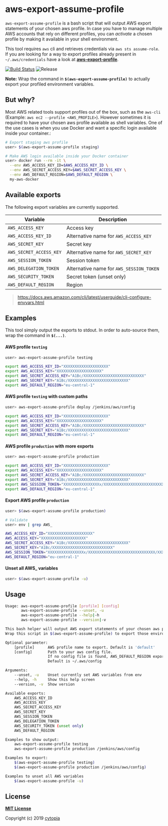 # aws-export-assume-profile

`aws-export-assume-profile` is a bash script that will output AWS export statements of your chosen aws profile. In case you have to manage multiple AWS accounts that rely on different profiles, you can *activate* a chosen profile by making it available in your shell environment.

This tool requires `aws` cli and retrieves credentials via `aws sts assume-role`. If you are looking for a way to export profiles already present in `~/.aws/credentials` have a look at **[aws-export-profile](https://github.com/cytopia/aws-export-profile)**.

[![Build Status](https://travis-ci.org/cytopia/aws-export-assume-profile.svg?branch=master)](https://travis-ci.org/cytopia/aws-export-assume-profile)
![Release](https://img.shields.io/github/release/cytopia/aws-export-assume-profile.svg)

**Note:** Wrap the command in **`$(aws-export-assume-profile)`** to actually export your profiled environment variables.


## But why?

Most AWS related tools support profiles out of the box, such as the `aws-cli` (Example: `aws ec2 --profile <AWS_PROFILE>`). However sometimes it is required to have your chosen aws profile available as shell variables. One of the use cases is when you use Docker and want a specific login available inside your container.:
```bash
# Export staging aws profile
user> $(aws-export-assume-profile staging)

# Make AWS login available inside your Docker container
user> docker run --rm -it \
  --env AWS_ACCESS_KEY_ID=$AWS_ACCESS_KEY_ID \
  --env AWS_SECRET_ACCESS_KEY=$AWS_SECRET_ACCESS_KEY \
  --env AWS_DEFAULT_REGION=$AWS_DEFAULT_REGION \
  my-aws-docker
```


## Available exports

The following export variables are currently supported.

| Variable               | Description |
|------------------------|-------------|
| `AWS_ACCESS_KEY`       | Access key  |
| `AWS_ACCESS_KEY_ID`    | Alternative name for `AWS_ACCESS_KEY`|
| `AWS_SECRET_KEY`       | Secret key  |
| `AWS_SECRET_ACCESS_KEY`| Alternative name for `AWS_SECRET_KEY`|
| `AWS_SESSION_TOKEN`    | Session token |
| `AWS_DELEGATION_TOKEN` | Alternative name for `AWS_SESSION_TOKEN` |
| `AWS_SECURITY_TOKEN`   | Secret token (unset only) |
| `AWS_DEFAULT_REGION`   | Region |

> https://docs.aws.amazon.com/cli/latest/userguide/cli-configure-envvars.html


## Examples

This tool simply output the exports to stdout. In order to auto-source them, wrap the command in **`$(...)`**.

#### AWS profile `testing`

```bash
user> aws-export-assume-profile testing

export AWS_ACCESS_KEY_ID="XXXXXXXXXXXXXXXXXXXX"
export AWS_ACCESS_KEY="XXXXXXXXXXXXXXXXXXXX"
export AWS_SECRET_ACCESS_KEY="A1Bc/XXXXXXXXXXXXXXXXXXXXXXXXXXX"
export AWS_SECRET_KEY="A1Bc/XXXXXXXXXXXXXXXXXXXXXXXXXXX"
export AWS_DEFAULT_REGION="eu-central-1"
```

#### AWS profile `testing` with custom paths

```bash
user> aws-export-assume-profile deploy /jenkins/aws/config

export AWS_ACCESS_KEY_ID="XXXXXXXXXXXXXXXXXXXX"
export AWS_ACCESS_KEY="XXXXXXXXXXXXXXXXXXXX"
export AWS_SECRET_ACCESS_KEY="A1Bc/XXXXXXXXXXXXXXXXXXXXXXXXXXX"
export AWS_SECRET_KEY="A1Bc/XXXXXXXXXXXXXXXXXXXXXXXXXXX"
export AWS_DEFAULT_REGION="eu-central-1"
```

#### AWS profile `production` with more exports
```bash
user> aws-export-assume-profile production

export AWS_ACCESS_KEY_ID="XXXXXXXXXXXXXXXXXXXX"
export AWS_ACCESS_KEY="XXXXXXXXXXXXXXXXXXXX"
export AWS_SECRET_ACCESS_KEY="A1Bc/XXXXXXXXXXXXXXXXXXXXXXXXXXX"
export AWS_SECRET_KEY="A1Bc/XXXXXXXXXXXXXXXXXXXXXXXXXXX"
export AWS_SESSION_TOKEN="XXXXXXXXXXXXXXXXx/XXXXXXXXXXXXXXXXXXXXXXXXXXXXXX/XXXXXXXXXXXXXXXXXXXXXXXX/XXXXXXXXXXXXXXXXXXX/XXXXXXXXXXXX="
export AWS_DEFAULT_REGION="eu-central-1"
```

#### Export AWS profile `production`
```bash
user> $(aws-export-assume-profile production)

# Validate
user> env | grep AWS_

AWS_ACCESS_KEY_ID="XXXXXXXXXXXXXXXXXXXX"
AWS_ACCESS_KEY="XXXXXXXXXXXXXXXXXXXX"
AWS_SECRET_ACCESS_KEY="A1Bc/XXXXXXXXXXXXXXXXXXXXXXXXXXX"
AWS_SECRET_KEY="A1Bc/XXXXXXXXXXXXXXXXXXXXXXXXXXX"
AWS_SESSION_TOKEN="XXXXXXXXXXXXXXXXx/XXXXXXXXXXXXXXXXXXXXXXXXXXXXXX/XXXXXXXXXXXXXXXXXXXXXXXX/XXXXXXXXXXXXXXXXXXX/XXXXXXXXXXXX="
AWS_DEFAULT_REGION="eu-central-1"
```

#### Unset all AWS_ variables
```bash
user> $(aws-export-assume-profile -u)
```


## Usage

```bash
Usage: aws-export-assume-profile [profile] [config]
       aws-export-assume-profile --unset, -u
       aws-export-assume-profile --help|-h
       aws-export-assume-profile --version|-v

This bash helper will output AWS export statements of your chosen aws profile.
Wrap this script in $(aws-export-assume-profile) to export those environment variables.

Optional parameter:
    [profile]      AWS profile name to export. Default is 'default'
    [config]       Path to your aws config file.
                   If no config file is found, AWS_DEFAULT_REGION export will not be available.
                   Default is ~/.aws/config

Arguments:
    --unset, -u    Unset currently set AWS variables from env
    --help, -h     Show this help screen
    --version, -v  Show version

Available exports:
    AWS_ACCESS_KEY_ID
    AWS_ACCESS_KEY
    AWS_SECRET_ACCESS_KEY
    AWS_SECRET_KEY
    AWS_SESSION_TOKEN
    AWS_DELEGATION_TOKEN
    AWS_SECURITY_TOKEN (unset only)
    AWS_DEFAULT_REGION

Examples to show output:
    aws-export-assume-profile testing
    aws-export-assume-profile production /jenkins/aws/config

Examples to export:
    $(aws-export-assume-profile testing)
    $(aws-export-assume-profile production /jenkins/aws/config)

Examples to unset all AWS variables
    $(aws-export-assume-profile -u)
```

## License

**[MIT License](LICENSE.md)**

Copyright (c) 2019 [cytopia](https://github.com/cytopia)
